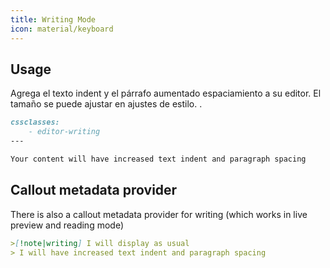```yaml
---
title: Writing Mode
icon: material/keyboard
---
```


## Usage
Agrega el texto indent y el párrafo aumentado espaciamiento a su editor. El tamaño se puede ajustar en ajustes de estilo.
.

```md
cssclasses:
    - editor-writing
---

Your content will have increased text indent and paragraph spacing 
```


## Callout metadata provider
There is also a callout metadata provider for writing (which works in live preview and reading mode)

```md
>[!note|writing] I will display as usual
> I will have increased text indent and paragraph spacing 
```
